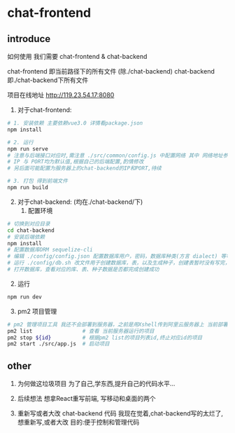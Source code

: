# chat-frontend

## introduce

如何使用
我们需要 chat-frontend & chat-backend

chat-frontend 即当前路径下的所有文件 (除./chat-backend)
chat-backend 即./chat-backend下所有文件

项目在线地址 http://119.23.54.17:8080

1. 对于chat-frontend:
```sh
# 1. 安装依赖 主要依赖vue3.0 详情看package.json
npm install

# 2. 运行
npm run serve
# 注意与后端接口对应时,需注意 ./src/common/config.js 中配置网络 其中 网络地址参数 IP = 127.0.0.1, 端口参数 PORT = 9000;
# IP 与 PORT均为默认值,根据自己的后端配置,酌情修改
# 另后面可能配置为服务器上的chat-backend的IP和PORT,待续

# 3. 打包 得到前端文件
npm run build
```
2. 对于chat-backend: (均在./chat-backend/下)
   1. 配置环境
```sh
# 切换到对应目录
cd chat-backend
# 安装后端依赖
npm install
# 配置数据库ORM sequelize-cli
# 编辑 ./config/config.json 配置数据库用户，密码，数据库种类(方言 dialect) 等等 详细看sequelize官方文档
# 运行 ./config/db.sh 改文件用于创建数据库，表，以及生成种子，创建表暂时没有写完，初次创建的时候没有写到db.sh里面，我后续会补上
# 打开数据库，查看对应的库、表、种子数据是否都完成创建成功
```
   2. 运行
```sh
npm run dev
```
   3. pm2 项目管理
```sh
# pm2 管理项目工具 我还不会部署到服务器，之前是用Xshell传到阿里云服务器上 当前部署地址 119.23.54.17:8080
pm2 list                # 查看 当前服务器运行的项目
pm2 stop ${id}          # 根据pm2 list的项目列表id,终止对应id的项目
pm2 start ./src/app.js  # 启动项目
```


## other

1. 为何做这垃圾项目
   为了自己,学东西,提升自己的代码水平...

2. 后续想法
    想拿React重写前端, 写移动和桌面的两个

3. 重新写或者大改 chat-backend 代码
   我现在觉着,chat-backend写的太烂了,想重新写,或者大改
   目的:便于控制和管理代码